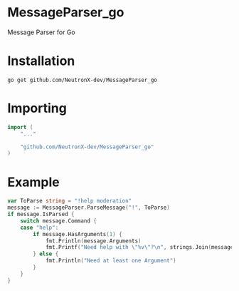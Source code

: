 # MessageParser_go
Message Parser for Go

# Installation
```
go get github.com/NeutronX-dev/MessageParser_go
```

# Importing
```go
import (
    "..."

    "github.com/NeutronX-dev/MessageParser_go"
)
```

# Example
```go
var ToParse string = "!help moderation"
message := MessageParser.ParseMessage("!", ToParse)
if message.IsParsed {
	switch message.Command {
	case "help":
		if message.HasArguments(1) {
			fmt.Println(message.Arguments)
			fmt.Printf("Need help with \"%v\"?\n", strings.Join(message.Arguments, " "))
		} else {
			fmt.Println("Need at least one Argument")
		}
	}
}
```